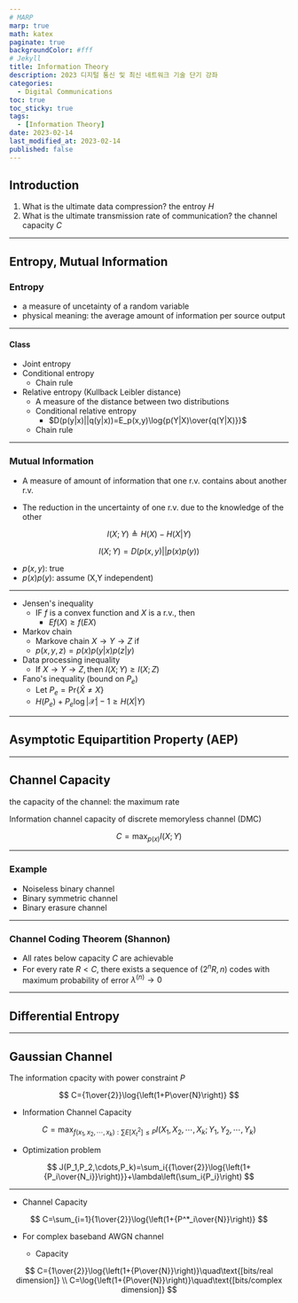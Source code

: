```yaml
---
# MARP
marp: true
math: katex
paginate: true
backgroundColor: #fff
# Jekyll
title: Information Theory
description: 2023 디지털 통신 및 최신 네트워크 기술 단기 강좌
categories:
  - Digital Communications
toc: true
toc_sticky: true
tags:
  - [Information Theory]
date: 2023-02-14
last_modified_at: 2023-02-14
published: false
---
```


## Introduction

1. What is the ultimate data compression? the entroy $H$
2. What is the ultimate transmission rate of communication? the channel capacity $C$

---

<!-- footer: Entropy, Mutual Information -->
## Entropy, Mutual Information

### Entropy

- a measure of uncetainty of a random variable
- physical meaning: the average amount of information per source output

---

#### Class

- Joint entropy
- Conditional entropy
  - Chain rule
- Relative entropy (Kullback Leibler distance)
  - A measure of the distance between two distributions
  - Conditional relative entropy
    - $D(p(y|x)||q(y|x))=E_p(x,y)\log{p(Y|X)\over{q(Y|X)}}$
  - Chain rule

---

### Mutual Information

- A measure of amount of information that one r.v. contains about another r.v.

- The reduction in the uncertainty of one r.v. due to the knowledge of the other

$$
I(X;Y)\triangleq H(X)-H(X|Y)
$$

$$
I(X;Y)=D(p(x,y)||p(x)p(y))
$$

- $p(x,y)$: true
- $p(x)p(y)$: assume (X,Y independent)

---

- Jensen's inequality
  - IF $f$ is a convex function and $X$ is a r.v., then
    - $Ef(X)\geq f(EX)$
- Markov chain
  - Markove chain $X\rightarrow Y\rightarrow Z$ if
  - $p(x,y,z)=p(x)p(y|x)p(z|y)$
- Data processing inequality
  - $\text{If }X\rightarrow Y\rightarrow Z,\text{then } I(X;Y)\geq I(X;Z)$
- Fano's inequality (bound on $P_e$)
  - Let $P_e=\text{Pr}\{\hat{X}\neq X\}$
  - $H(P_e)+P_e\log{|\mathcal{X}|-1}\geq H(X|Y)$

---
<!-- footer: Asymptotic Equipartition Property (AEP) -->
## Asymptotic Equipartition Property (AEP)

---
<!-- footer: Channel Capacity -->
## Channel Capacity

the capacity of the channel: the maximum rate

Information channel capacity of discrete memoryless channel (DMC)

$$
C=\max_{p(x)}{I(X;Y)}
$$

---

### Example

- Noiseless binary channel
- Binary symmetric channel
- Binary erasure channel

---

### Channel Coding Theorem (Shannon)

- All rates below capacity $C$ are achievable
- For every rate $R<C$, there exists a sequence of $(2^nR,n)$ codes with maximum probability of error $\lambda^{(n)}\rightarrow 0$

---
<!-- footer: Differential Entropy -->
## Differential Entropy

---
<!-- footer: Gaussian Channel -->
## Gaussian Channel

The information cpacity with power constraint $P$

$$
C={1\over{2}}\log{\left(1+P\over{N}\right)}
$$

- Information Channel Capacity

$$
C=\max_{f(x_1,x_2,\cdots,x_k):\sum{E[X^2_t]\leq P}}I(X_1,X_2,\cdots,X_k;Y_1,Y_2,\cdots,Y_k)
$$

- Optimization problem

$$
J(P_1,P_2,\cdots,P_k)=\sum_i{{1\over{2}}\log{\left(1+{P_i\over{N_i}}\right)}}+\lambda\left(\sum_i{P_i}\right)
$$

---

- Channel Capacity

$$
C=\sum_{i=1}{1\over{2}}\log{\left(1+{P^*_i\over{N}}\right)}
$$

- For complex baseband AWGN channel

  - Capacity

$$
C={1\over{2}}\log{\left(1+{P\over{N}}\right)}\quad\text{[bits/real dimension]} \\
C=\log{\left(1+{P\over{N}}\right)}\quad\text{[bits/complex dimension]}
$$
